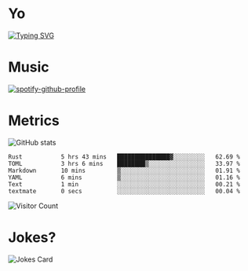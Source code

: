 # Yo

[![Typing SVG](https://readme-typing-svg.herokuapp.com?center=true&lines=Hel++l+o+wo+o+++r+l+++++++++d;Rust;Substrate;Dust;Guts)](https://git.io/typing-svg)

# Music

[![spotify-github-profile](https://spotify-github-profile.vercel.app/api/view?uid=na5blcw6x0jzl3k1m6uxyyk3y&cover_image=true&theme=default&bar_color=276524&bar_color_cover=true)](https://github.com/kittinan/spotify-github-profile)

# Metrics

![GitHub stats](https://github-readme-stats.vercel.app/api?username=AwesomeIbex&count_private=true&show_icons=true&theme=cobalt)

<!--START_SECTION:waka-->

```text
Rust           5 hrs 43 mins   ███████████████▓░░░░░░░░░   62.69 %
TOML           3 hrs 6 mins    ████████▒░░░░░░░░░░░░░░░░   33.97 %
Markdown       10 mins         ▒░░░░░░░░░░░░░░░░░░░░░░░░   01.91 %
YAML           6 mins          ▒░░░░░░░░░░░░░░░░░░░░░░░░   01.16 %
Text           1 min           ░░░░░░░░░░░░░░░░░░░░░░░░░   00.21 %
textmate       0 secs          ░░░░░░░░░░░░░░░░░░░░░░░░░   00.04 %
```

<!--END_SECTION:waka-->

![Visitor Count](https://profile-counter.glitch.me/AwesomeIbex/count.svg)

# Jokes?

![Jokes Card](https://readme-jokes.vercel.app/api)

